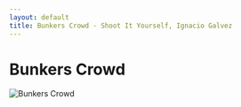```yaml
---
layout: default
title: Bunkers Crowd - Shoot It Yourself, Ignacio Galvez
---
```


# Bunkers Crowd

![Bunkers Crowd](http://assets.farmhouse.co/publishing/1-shoot-it-yourself/images/bunkers-crowd-1.jpg)
